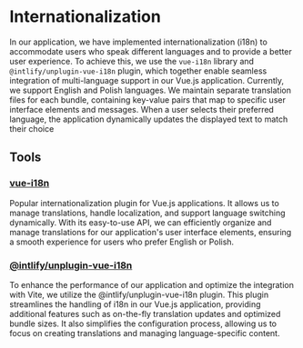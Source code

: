 # Internationalization

In our application, we have implemented internationalization (i18n) to accommodate users who speak different languages and to provide a better user experience. To achieve this, we use the `vue-i18n` library and `@intlify/unplugin-vue-i18n` plugin, which together enable seamless integration of multi-language support in our Vue.js application. Currently, we support English and Polish languages. We maintain separate translation files for each bundle, containing key-value pairs that map to specific user interface elements and messages. When a user selects their preferred language, the application dynamically updates the displayed text to match their choice

## Tools

### [vue-i18n](https://kazupon.github.io/vue-i18n/)

Popular internationalization plugin for Vue.js applications. It allows us to manage translations, handle localization, and support language switching dynamically. With its easy-to-use API, we can efficiently organize and manage translations for our application's user interface elements, ensuring a smooth experience for users who prefer English or Polish.

### [@intlify/unplugin-vue-i18n](https://github.com/intlify/bundle-tools/tree/main/packages/unplugin-vue-i18n#intlifyunplugin-vue-i18n)

To enhance the performance of our application and optimize the integration with Vite, we utilize the @intlify/unplugin-vue-i18n plugin. This plugin streamlines the handling of i18n in our Vue.js application, providing additional features such as on-the-fly translation updates and optimized bundle sizes. It also simplifies the configuration process, allowing us to focus on creating translations and managing language-specific content.
